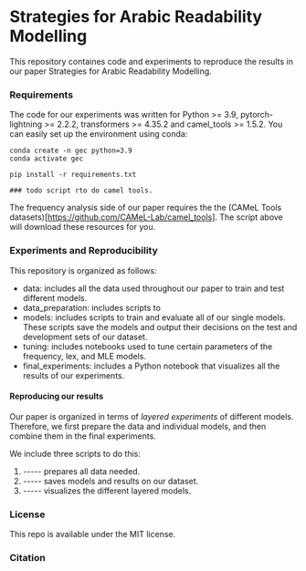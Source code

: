 # Strategies for Arabic Readability Modelling

This repository containes code and experiments to reproduce the results in our paper Strategies for Arabic Readability Modelling.

### Requirements

The code for our experiments was written for Python >= 3.9, pytorch-lightning >= 2.2.2, transformers >= 4.35.2 and camel_tools >= 1.5.2. You can easily set up the environment using conda:

```
conda create -n gec python=3.9
conda activate gec

pip install -r requirements.txt

### todo script rto do camel tools.

```

The frequency analysis side of our paper requires the the (CAMeL Tools datasets)[https://github.com/CAMeL-Lab/camel_tools]. The script above will download these resources for you.

### Experiments and Reproducibility

This repository is organized as follows:
- data: includes all the data used throughout our paper to train and test different models.
- data_preparation: includes scripts to 
- models: includes scripts to train and evaluate all of our single models. These scripts save the models and output their decisions on the test and development sets of our dataset.
- tuning: includes notebooks used to tune certain parameters of the frequency, lex, and MLE models.
- final_experiments: includes a Python notebook that visualizes all the results of our experiments.

#### Reproducing our results

Our paper is organized in terms of *layered experiments* of different models. Therefore, we first prepare the data and individual models, and then combine them in the final experiments.

We include three scripts to do this:
1. ----- prepares all data needed.
2. ----- saves models and results on our dataset.
3. ----- visualizes the different layered models.

### License
This repo is available under the MIT license.

### Citation



